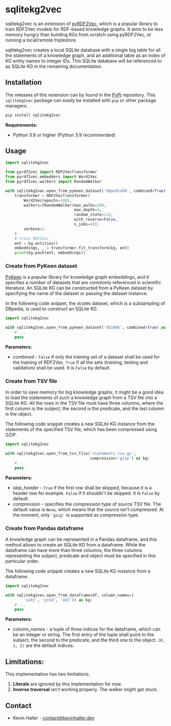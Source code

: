 # sqlitekg2vec

sqlitekg2vec is an extension of
[pyRDF2Vec](https://github.com/IBCNServices/pyRDF2Vec), which is a popular
library to train RDF2Vec models for RDF-based knowledge graphs. It aims to be
less memory hungry than building KGs from scratch using pyRDF2Vec, or running a
local/remote triplestore.


sqlitekg2vec creates a local SQLite database with a single big table for all the
statements of a knowledge graph, and an additional table as an index of KG
entity names to integer IDs. This SQLite database will be referenced to as 
SQLite KG in the remaining documentation.

## Installation

The releases of this extension can by found in the [PyPi](https://pypi.org/project/sqlitekg2vec/)
repository. This `sqlitekg2vec` package can easily be installed with `pip` or
other package managers.

```bash
pip install sqlitekg2vec
```

**Requirements:**
* Python 3.8 or higher (Python 3.9 recommended)

## Usage

```python
import sqlitekg2vec

from pyrdf2vec import RDF2VecTransformer
from pyrdf2vec.embedders import Word2Vec
from pyrdf2vec.walkers import RandomWalker

with sqlitekg2vec.open_from_pykeen_dataset('dbpedia50', combined=True) as kg:
    transformer = RDF2VecTransformer(
        Word2Vec(epochs=100),
        walkers=[RandomWalker(max_walks=200,
                              max_depth=4,
                              random_state=133,
                              with_reverse=False,
                              n_jobs=4)],
        verbose=1
    )
    # train RDF2Vec
    ent = kg.entities()
    embeddings, _ = transformer.fit_transform(kg, ent)
    print(kg.pack(ent, embeddings))
```

### Create from PyKeen dataset

[PyKeen](https://github.com/pykeen/pykeen) is a popular library for knowledge
graph embeddings, and it specifies a number of datasets that are commonly
referenced in scientific literature. An SQLite KG can be constructed from a
PyKeen dataset by specifying the name of the dataset or passing the dataset
instance.

In the following code snippet, the `db100k` dataset, which is a subsampling of
DBpedia, is used to construct an SQLite KG.

```python
import sqlitekg2vec

with sqlitekg2vec.open_from_pykeen_dataset('db100k', combined=True) as kg:
    # ...
    pass
```

**Parameters:**

* *combined* - `False` if only the training set of a dataset shall be used for
  the training of RDF2Vec. `True` if all the sets (training, testing and
  validation) shall be used. It is `False` by default.

### Create from TSV file

In order to save memory for big knowledge graphs, it might be a good idea to
load the statements of such a knowledge graph from a TSV file into a SQLite KG.
All the rows in the TSV file must have three columns, where the first column is
the subject, the second is the predicate, and the last column is the object.

The following code snippet creates a new SQLite KG instance from the statements
of the specified TSV file, which has been compressed using GZIP.

```python
import sqlitekg2vec

with sqlitekg2vec.open_from_tsv_file('statements.tsv.gz',
                                     compression='gzip') as kg:
    # ...
    pass
```

**Parameters:**

* *skip_header* - `True` if the first row shall be skipped, because it is a
  header row for example. `False` if it shouldn't be skipped. It is `False` by
  default.
* *compression* - specifies the compression type of source TSV file. The default
  value is `None`, which means that the source isn't compressed. At the moment,
  only `'gzip'` is supported as compression type.

### Create from Pandas dataframe

A knowledge graph can be represented in a Pandas dataframe, and this method
allows to create an SQLite KG from a dataframe. While the dataframe can have
more than three columns, the three columns representing the subject, predicate
and object must be specified in this particular order.

The following code snippet creates a new SQLite KG instance from a dataframe.

```python
import sqlitekg2vec

with sqlitekg2vec.open_from_dataframe(df, column_names=(
        'subj', 'pred', 'obj')) as kg:
    # ...
    pass
```

**Parameters:**

* *column_names* - a tuple of three indices for the dataframe, which can be an
  integer or string. The first entry of the tuple shall point to the subject,
  the second to the predicate, and the third one to the object. `(0, 1, 2)` are
  the default indices.

## Limitations:

This implementation has two limitations.

1) **Literals** are ignored by this implementation for now.
2) **Inverse traversal** isn't working properly. The walker might get stuck.

## Contact

* Kevin Haller - [contact@kevinhaller.dev](mailto:contact@kevinhaller.dev)
